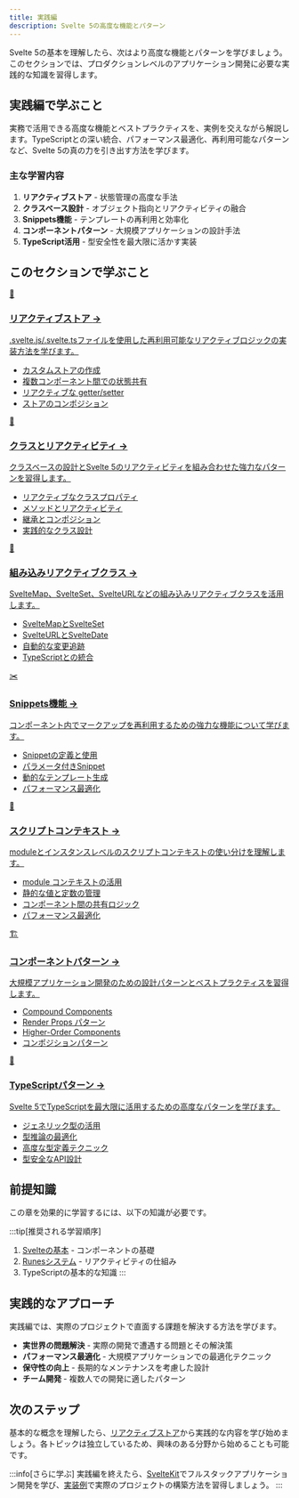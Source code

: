 ```yaml
---
title: 実践編
description: Svelte 5の高度な機能とパターン
---
```


<script>
  import { base } from '$app/paths';
</script>

Svelte 5の基本を理解したら、次はより高度な機能とパターンを学びましょう。このセクションでは、プロダクションレベルのアプリケーション開発に必要な実践的な知識を習得します。

## 実践編で学ぶこと

実務で活用できる高度な機能とベストプラクティスを、実例を交えながら解説します。TypeScriptとの深い統合、パフォーマンス最適化、再利用可能なパターンなど、Svelte 5の真の力を引き出す方法を学びます。

### 主な学習内容

1. **リアクティブストア** - 状態管理の高度な手法
2. **クラスベース設計** - オブジェクト指向とリアクティビティの融合
3. **Snippets機能** - テンプレートの再利用と効率化
4. **コンポーネントパターン** - 大規模アプリケーションの設計手法
5. **TypeScript活用** - 型安全性を最大限に活かす実装

## このセクションで学ぶこと

<div class="grid grid-cols-1 md:grid-cols-2 gap-4 my-8 auto-rows-[1fr]">
  <a href="{base}/advanced/reactive-stores/" class="flex no-underline group h-full">
    <div class="p-4 border border-gray-2 dark:border-gray-7 rounded-lg shadow-md hover:shadow-lg hover:border-pink-400 dark:hover:border-pink-400 transition-all cursor-pointer flex flex-col w-full">
      <div class="text-3xl mb-2">🏪</div>
      <h3 class="font-bold text-lg mb-2 text-pink-600 dark:text-pink-400 group-hover:text-pink-700 dark:group-hover:text-pink-300 transition-colors">
        リアクティブストア
        <span class="inline-block ml-1 text-xs opacity-60">→</span>
      </h3>
      <p class="text-sm mb-3 text-gray-7 dark:text-gray-3">.svelte.js/.svelte.tsファイルを使用した再利用可能なリアクティブロジックの実装方法を学びます。</p>
      <ul class="text-sm text-gray-6 dark:text-gray-4 space-y-1 flex-grow">
        <li>カスタムストアの作成</li>
        <li>複数コンポーネント間での状態共有</li>
        <li>リアクティブな getter/setter</li>
        <li>ストアのコンポジション</li>
      </ul>
    </div>
  </a>
  
  <a href="{base}/advanced/class-reactivity/" class="flex no-underline group h-full">
    <div class="p-4 border border-gray-2 dark:border-gray-7 rounded-lg shadow-md hover:shadow-lg hover:border-pink-400 dark:hover:border-pink-400 transition-all cursor-pointer flex flex-col w-full">
      <div class="text-3xl mb-2">🎯</div>
      <h3 class="font-bold text-lg mb-2 text-pink-600 dark:text-pink-400 group-hover:text-pink-700 dark:group-hover:text-pink-300 transition-colors">
        クラスとリアクティビティ
        <span class="inline-block ml-1 text-xs opacity-60">→</span>
      </h3>
      <p class="text-sm mb-3 text-gray-7 dark:text-gray-3">クラスベースの設計とSvelte 5のリアクティビティを組み合わせた強力なパターンを習得します。</p>
      <ul class="text-sm text-gray-6 dark:text-gray-4 space-y-1 flex-grow">
        <li>リアクティブなクラスプロパティ</li>
        <li>メソッドとリアクティビティ</li>
        <li>継承とコンポジション</li>
        <li>実践的なクラス設計</li>
      </ul>
    </div>
  </a>
  
  <a href="{base}/advanced/built-in-classes/" class="flex no-underline group h-full">
    <div class="p-4 border border-gray-2 dark:border-gray-7 rounded-lg shadow-md hover:shadow-lg hover:border-pink-400 dark:hover:border-pink-400 transition-all cursor-pointer flex flex-col w-full">
      <div class="text-3xl mb-2">🔧</div>
      <h3 class="font-bold text-lg mb-2 text-pink-600 dark:text-pink-400 group-hover:text-pink-700 dark:group-hover:text-pink-300 transition-colors">
        組み込みリアクティブクラス
        <span class="inline-block ml-1 text-xs opacity-60">→</span>
      </h3>
      <p class="text-sm mb-3 text-gray-7 dark:text-gray-3">SvelteMap、SvelteSet、SvelteURLなどの組み込みリアクティブクラスを活用します。</p>
      <ul class="text-sm text-gray-6 dark:text-gray-4 space-y-1 flex-grow">
        <li>SvelteMapとSvelteSet</li>
        <li>SvelteURLとSvelteDate</li>
        <li>自動的な変更追跡</li>
        <li>TypeScriptとの統合</li>
      </ul>
    </div>
  </a>
  
  <a href="{base}/advanced/snippets/" class="flex no-underline group h-full">
    <div class="p-4 border border-gray-2 dark:border-gray-7 rounded-lg shadow-md hover:shadow-lg hover:border-pink-400 dark:hover:border-pink-400 transition-all cursor-pointer flex flex-col w-full">
      <div class="text-3xl mb-2">✂️</div>
      <h3 class="font-bold text-lg mb-2 text-pink-600 dark:text-pink-400 group-hover:text-pink-700 dark:group-hover:text-pink-300 transition-colors">
        Snippets機能
        <span class="inline-block ml-1 text-xs opacity-60">→</span>
      </h3>
      <p class="text-sm mb-3 text-gray-7 dark:text-gray-3">コンポーネント内でマークアップを再利用するための強力な機能について学びます。</p>
      <ul class="text-sm text-gray-6 dark:text-gray-4 space-y-1 flex-grow">
        <li>Snippetの定義と使用</li>
        <li>パラメータ付きSnippet</li>
        <li>動的なテンプレート生成</li>
        <li>パフォーマンス最適化</li>
      </ul>
    </div>
  </a>
  
  <a href="{base}/advanced/script-context/" class="flex no-underline group h-full">
    <div class="p-4 border border-gray-2 dark:border-gray-7 rounded-lg shadow-md hover:shadow-lg hover:border-pink-400 dark:hover:border-pink-400 transition-all cursor-pointer flex flex-col w-full">
      <div class="text-3xl mb-2">📝</div>
      <h3 class="font-bold text-lg mb-2 text-pink-600 dark:text-pink-400 group-hover:text-pink-700 dark:group-hover:text-pink-300 transition-colors">
        スクリプトコンテキスト
        <span class="inline-block ml-1 text-xs opacity-60">→</span>
      </h3>
      <p class="text-sm mb-3 text-gray-7 dark:text-gray-3">moduleとインスタンスレベルのスクリプトコンテキストの使い分けを理解します。</p>
      <ul class="text-sm text-gray-6 dark:text-gray-4 space-y-1 flex-grow">
        <li>module コンテキストの活用</li>
        <li>静的な値と定数の管理</li>
        <li>コンポーネント間の共有ロジック</li>
        <li>パフォーマンス最適化</li>
      </ul>
    </div>
  </a>
  
  <a href="{base}/advanced/component-patterns/" class="flex no-underline group h-full">
    <div class="p-4 border border-gray-2 dark:border-gray-7 rounded-lg shadow-md hover:shadow-lg hover:border-pink-400 dark:hover:border-pink-400 transition-all cursor-pointer flex flex-col w-full">
      <div class="text-3xl mb-2">🏗️</div>
      <h3 class="font-bold text-lg mb-2 text-pink-600 dark:text-pink-400 group-hover:text-pink-700 dark:group-hover:text-pink-300 transition-colors">
        コンポーネントパターン
        <span class="inline-block ml-1 text-xs opacity-60">→</span>
      </h3>
      <p class="text-sm mb-3 text-gray-7 dark:text-gray-3">大規模アプリケーション開発のための設計パターンとベストプラクティスを習得します。</p>
      <ul class="text-sm text-gray-6 dark:text-gray-4 space-y-1 flex-grow">
        <li>Compound Components</li>
        <li>Render Props パターン</li>
        <li>Higher-Order Components</li>
        <li>コンポジションパターン</li>
      </ul>
    </div>
  </a>
  
  <a href="{base}/advanced/typescript-patterns/" class="flex no-underline group h-full">
    <div class="p-4 border border-gray-2 dark:border-gray-7 rounded-lg shadow-md hover:shadow-lg hover:border-pink-400 dark:hover:border-pink-400 transition-all cursor-pointer flex flex-col w-full">
      <div class="text-3xl mb-2">📘</div>
      <h3 class="font-bold text-lg mb-2 text-pink-600 dark:text-pink-400 group-hover:text-pink-700 dark:group-hover:text-pink-300 transition-colors">
        TypeScriptパターン
        <span class="inline-block ml-1 text-xs opacity-60">→</span>
      </h3>
      <p class="text-sm mb-3 text-gray-7 dark:text-gray-3">Svelte 5でTypeScriptを最大限に活用するための高度なパターンを学びます。</p>
      <ul class="text-sm text-gray-6 dark:text-gray-4 space-y-1 flex-grow">
        <li>ジェネリック型の活用</li>
        <li>型推論の最適化</li>
        <li>高度な型定義テクニック</li>
        <li>型安全なAPI設計</li>
      </ul>
    </div>
  </a>
</div>

## 前提知識

この章を効果的に学習するには、以下の知識が必要です。

:::tip[推奨される学習順序]
1. [Svelteの基本](/svelte-basics/) - コンポーネントの基礎
2. [Runesシステム](/runes/) - リアクティビティの仕組み
3. TypeScriptの基本的な知識
:::

## 実践的なアプローチ

実践編では、実際のプロジェクトで直面する課題を解決する方法を学びます。

- **実世界の問題解決** - 実際の開発で遭遇する問題とその解決策
- **パフォーマンス最適化** - 大規模アプリケーションでの最適化テクニック
- **保守性の向上** - 長期的なメンテナンスを考慮した設計
- **チーム開発** - 複数人での開発に適したパターン

## 次のステップ

基本的な概念を理解したら、[リアクティブストア](/advanced/reactive-stores/)から実践的な内容を学び始めましょう。各トピックは独立しているため、興味のある分野から始めることも可能です。

:::info[さらに学ぶ]
実践編を終えたら、[SvelteKit](/sveltekit/)でフルスタックアプリケーション開発を学び、[実装例](/examples/)で実際のプロジェクトの構築方法を習得しましょう。
:::